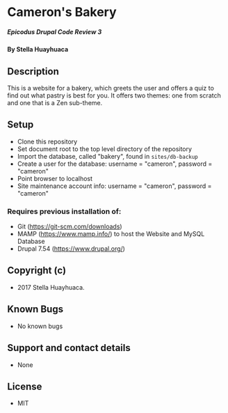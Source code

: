 # Cameron's Bakery

##### Epicodus Drupal Code Review 3

#### By Stella Huayhuaca

## Description

This is a website for a bakery, which greets the user and offers a quiz to find out what pastry is best for you. It offers two themes: one from scratch and one that is a Zen sub-theme.

## Setup

* Clone this repository
* Set document root to the top level directory of the repository
* Import the database, called "bakery", found in `sites/db-backup`
* Create a user for the database: username = "cameron", password = "cameron"
* Point browser to localhost
* Site maintenance account info: username = "cameron", password = "cameron"


### Requires previous installation of:
  * Git (https://git-scm.com/downloads)
  * MAMP (https://www.mamp.info/) to host the Website and MySQL Database
  * Drupal 7.54 (https://www.drupal.org/)


## Copyright (c)
* 2017 Stella Huayhuaca.

## Known Bugs
* No known bugs

## Support and contact details
* None

## License
* MIT
